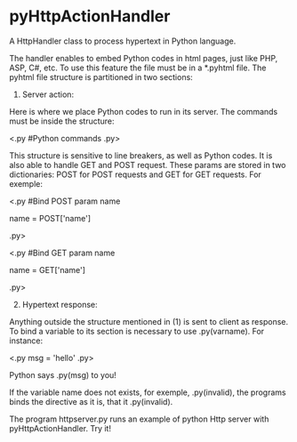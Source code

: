 # pyHttpActionHandler
A HttpHandler class to process hypertext in Python language.

The handler enables to embed Python codes in html pages, just like PHP, ASP, C#, etc. 
To use this feature the file must be in a *.pyhtml file.
The pyhtml file structure is partitioned in two sections:

1. Server action: 

Here is where we place Python codes to run in its server. The commands must be inside the structure:

<.py
#Python commands
.py>

This structure is sensitive to line breakers, as well as Python codes. 
It is also able to handle GET and POST request. These params are stored in two dictionaries: POST for POST requests and GET for GET 
requests. For exemple:

<.py
#Bind POST param name

name = POST['name']

.py>

<.py
#Bind GET param name

name = GET['name']

.py>

2. Hypertext response:

Anything outside the structure mentioned in (1) is sent to client as response. To bind a variable to its section is necessary to use
.py(varname). For instance:

<.py
msg = 'hello'
.py>

Python says .py(msg) to you!

If the variable name does not exists, for exemple, .py(invalid), the programs binds the directive as it is, that it .py(invalid).

The program httpserver.py runs an example of python Http server with pyHttpActionHandler. Try it!

